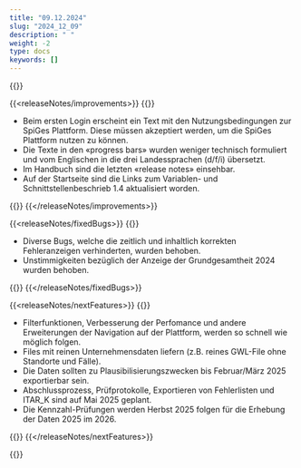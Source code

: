 ```yaml
---
title: "09.12.2024" 
slug: "2024_12_09" 
description: " "
weight: -2
type: docs
keywords: []
---
```


{{<releaseNotes>}}

{{<releaseNotes/improvements>}}
{{<markdown>}}

- Beim ersten Login erscheint ein Text mit den Nutzungsbedingungen zur SpiGes Plattform. Diese müssen akzeptiert werden, um die SpiGes Plattform nutzen zu können.
- Die Texte in den «progress bars» wurden weniger technisch formuliert und vom Englischen in die drei Landessprachen (d/f/i) übersetzt.
- Im Handbuch sind die letzten «release notes» einsehbar.
- Auf der Startseite sind die Links zum Variablen- und Schnittstellenbeschrieb 1.4 aktualisiert worden.

{{</markdown>}}
{{</releaseNotes/improvements>}}

{{<releaseNotes/fixedBugs>}}
{{<markdown>}}

- Diverse Bugs, welche die zeitlich und inhaltlich korrekten Fehleranzeigen verhinderten, wurden behoben.
- Unstimmigkeiten bezüglich der Anzeige der Grundgesamtheit 2024 wurden behoben.

{{</markdown>}}
{{</releaseNotes/fixedBugs>}}

{{<releaseNotes/nextFeatures>}}
{{<markdown>}}

- Filterfunktionen, Verbesserung der Perfomance und andere Erweiterungen der Navigation auf der Plattform, werden so schnell wie möglich folgen.
- Files mit reinen Unternehmensdaten liefern (z.B. reines GWL-File ohne Standorte und Fälle).
- Die Daten sollten zu Plausibilisierungszwecken bis Februar/März 2025 exportierbar sein.
- Abschlussprozess, Prüfprotokolle, Exportieren von Fehlerlisten und ITAR_K sind auf Mai 2025 geplant.
- Die Kennzahl-Prüfungen werden Herbst 2025 folgen für die Erhebung der Daten 2025 im 2026.

{{</markdown>}}
{{</releaseNotes/nextFeatures>}}

{{</releaseNotes>}}
